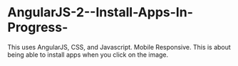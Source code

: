 # AngularJS-2--Install-Apps-In-Progress-
This uses AngularJS, CSS, and Javascript. Mobile Responsive. This is about being able to install apps when you click on the image.
